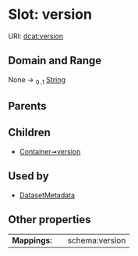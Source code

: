
# Slot: version




URI: [dcat:version](http://www.w3.org/ns/dcat#version)


## Domain and Range

None &#8594;  <sub>0..1</sub> [String](types/String.md)

## Parents


## Children

 *  [Container➞version](Container_version.md)

## Used by

 * [DatasetMetadata](DatasetMetadata.md)

## Other properties

|  |  |  |
| --- | --- | --- |
| **Mappings:** | | schema:version |

